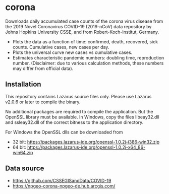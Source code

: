 # corona
Downloads daily accumulated case counts of the corona virus disease from the 2019 Novel Coronavirus COVID-19 (2019-nCoV) data repository by Johns Hopkins University CSSE, and from Robert-Koch-Institut, Germany.

- Plots the data as a function of time: confirmed, death, recovered, sick counts. Cumulative cases, new cases per day.
- Plots the universal curve new cases vs cumulative cases.
- Estimates characteristic pandemic numbers: doubling time, reproduction number. (Disclaimer: due to various calculation methods, these numbers may differ from official data).

## Installation
This repository contains Lazarus source files only. Please use Lazarus v2.0.6 or
later to compile the binary.

No additional packages are required to compile the application. But the OpenSSL library must be available. In Windows, copy the files libeay32.dll and ssleay32.dll of the correct bitness to the application directory.

For Windows the OpenSSL dlls can be downloaded from
- 32 bit: https://packages.lazarus-ide.org/openssl-1.0.2j-i386-win32.zip
- 64 bit: https://packages.lazarus-ide.org/openssl-1.0.2j-x64_86-win64.zip

## Data source
- https://github.com/CSSEGISandData/COVID-19
- https://npgeo-corona-npgeo-de.hub.arcgis.com/
